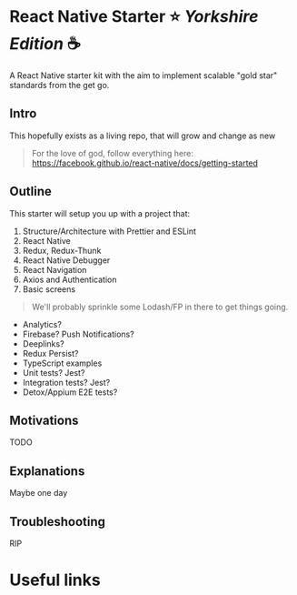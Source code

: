 # React Native Starter :star: _Yorkshire Edition_ :coffee:

A React Native starter kit with the aim to implement scalable "gold star" standards from the get go.

## Intro

This hopefully exists as a living repo, that will grow and change as new

> For the love of god, follow everything here: https://facebook.github.io/react-native/docs/getting-started

## Outline

This starter will setup you up with a project that:

1. Structure/Architecture with Prettier and ESLint
2. React Native
3. Redux, Redux-Thunk
4. React Native Debugger
5. React Navigation
6. Axios and Authentication
7. Basic screens

> We'll probably sprinkle some Lodash/FP in there to get things going.

- Analytics?
- Firebase? Push Notifications?
- Deeplinks?
- Redux Persist?
- TypeScript examples
- Unit tests? Jest?
- Integration tests? Jest?
- Detox/Appium E2E tests?

## Motivations

TODO

## Explanations

Maybe one day

## Troubleshooting

RIP

# Useful links
